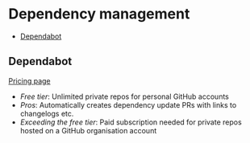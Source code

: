 # Dependency management

<!-- TOC depthFrom:2 -->

- [Dependabot](#dependabot)

<!-- /TOC -->

## Dependabot

[Pricing page](https://dependabot.com/)

* *Free tier*: Unlimited private repos for personal GitHub accounts
* *Pros*: Automatically creates dependency update PRs with links to changelogs etc.
* *Exceeding the free tier*: Paid subscription needed for private repos hosted on a GitHub organisation account
